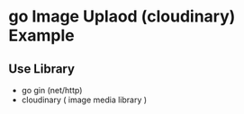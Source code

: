 # go Image Uplaod (cloudinary) Example

## Use Library
* go gin (net/http)
* cloudinary ( image media library )

